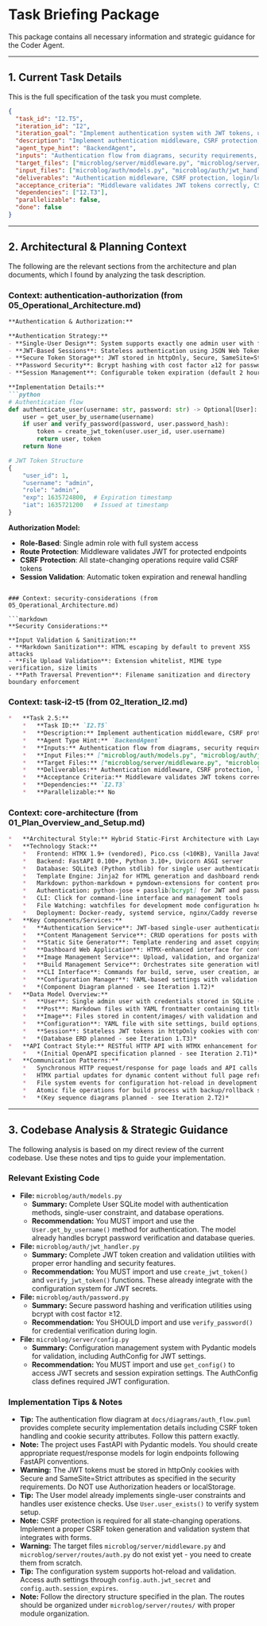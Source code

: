 # Task Briefing Package

This package contains all necessary information and strategic guidance for the Coder Agent.

---

## 1. Current Task Details

This is the full specification of the task you must complete.

```json
{
  "task_id": "I2.T5",
  "iteration_id": "I2",
  "iteration_goal": "Implement authentication system with JWT tokens, user management, and core data models for posts and images",
  "description": "Implement authentication middleware, CSRF protection, and session management for FastAPI application. Create login/logout endpoints with secure cookie handling.",
  "agent_type_hint": "BackendAgent",
  "inputs": "Authentication flow from diagrams, security requirements, FastAPI middleware patterns",
  "target_files": ["microblog/server/middleware.py", "microblog/server/routes/auth.py"],
  "input_files": ["microblog/auth/models.py", "microblog/auth/jwt_handler.py", "docs/diagrams/auth_flow.puml"],
  "deliverables": "Authentication middleware, CSRF protection, login/logout endpoints, secure session management",
  "acceptance_criteria": "Middleware validates JWT tokens correctly, CSRF tokens prevent attacks, login sets httpOnly cookies, logout clears sessions properly",
  "dependencies": ["I2.T3"],
  "parallelizable": false,
  "done": false
}
```

---

## 2. Architectural & Planning Context

The following are the relevant sections from the architecture and plan documents, which I found by analyzing the task description.

### Context: authentication-authorization (from 05_Operational_Architecture.md)

```markdown
**Authentication & Authorization:**

**Authentication Strategy:**
- **Single-User Design**: System supports exactly one admin user with fixed role
- **JWT-Based Sessions**: Stateless authentication using JSON Web Tokens
- **Secure Token Storage**: JWT stored in httpOnly, Secure, SameSite=Strict cookies
- **Password Security**: Bcrypt hashing with cost factor ≥12 for password storage
- **Session Management**: Configurable token expiration (default 2 hours)

**Implementation Details:**
```python
# Authentication flow
def authenticate_user(username: str, password: str) -> Optional[User]:
    user = get_user_by_username(username)
    if user and verify_password(password, user.password_hash):
        token = create_jwt_token(user.user_id, user.username)
        return user, token
    return None

# JWT Token Structure
{
    "user_id": 1,
    "username": "admin",
    "role": "admin",
    "exp": 1635724800,  # Expiration timestamp
    "iat": 1635721200   # Issued at timestamp
}
```

**Authorization Model:**
- **Role-Based**: Single admin role with full system access
- **Route Protection**: Middleware validates JWT for protected endpoints
- **CSRF Protection**: All state-changing operations require valid CSRF tokens
- **Session Validation**: Automatic token expiration and renewal handling
```

### Context: security-considerations (from 05_Operational_Architecture.md)

```markdown
**Security Considerations:**

**Input Validation & Sanitization:**
- **Markdown Sanitization**: HTML escaping by default to prevent XSS attacks
- **File Upload Validation**: Extension whitelist, MIME type verification, size limits
- **Path Traversal Prevention**: Filename sanitization and directory boundary enforcement
```

### Context: task-i2-t5 (from 02_Iteration_I2.md)

```markdown
*   **Task 2.5:**
    *   **Task ID:** `I2.T5`
    *   **Description:** Implement authentication middleware, CSRF protection, and session management for FastAPI application. Create login/logout endpoints with secure cookie handling.
    *   **Agent Type Hint:** `BackendAgent`
    *   **Inputs:** Authentication flow from diagrams, security requirements, FastAPI middleware patterns
    *   **Input Files:** ["microblog/auth/models.py", "microblog/auth/jwt_handler.py", "docs/diagrams/auth_flow.puml"]
    *   **Target Files:** ["microblog/server/middleware.py", "microblog/server/routes/auth.py"]
    *   **Deliverables:** Authentication middleware, CSRF protection, login/logout endpoints, secure session management
    *   **Acceptance Criteria:** Middleware validates JWT tokens correctly, CSRF tokens prevent attacks, login sets httpOnly cookies, logout clears sessions properly
    *   **Dependencies:** `I2.T3`
    *   **Parallelizable:** No
```

### Context: core-architecture (from 01_Plan_Overview_and_Setup.md)

```markdown
*   **Architectural Style:** Hybrid Static-First Architecture with Layered Monolith for Management
*   **Technology Stack:**
    *   Frontend: HTMX 1.9+ (vendored), Pico.css (<10KB), Vanilla JavaScript (minimal)
    *   Backend: FastAPI 0.100+, Python 3.10+, Uvicorn ASGI server
    *   Database: SQLite3 (Python stdlib) for single user authentication
    *   Template Engine: Jinja2 for HTML generation and dashboard rendering
    *   Markdown: python-markdown + pymdown-extensions for content processing
    *   Authentication: python-jose + passlib[bcrypt] for JWT and password hashing
    *   CLI: Click for command-line interface and management tools
    *   File Watching: watchfiles for development mode configuration hot-reload
    *   Deployment: Docker-ready, systemd service, nginx/Caddy reverse proxy support
*   **Key Components/Services:**
    *   **Authentication Service**: JWT-based single-user authentication with bcrypt password hashing
    *   **Content Management Service**: CRUD operations for posts with markdown processing and validation
    *   **Static Site Generator**: Template rendering and asset copying with atomic build process
    *   **Dashboard Web Application**: HTMX-enhanced interface for content management and live preview
    *   **Image Management Service**: Upload, validation, and organization of media files
    *   **Build Management Service**: Orchestrates site generation with backup and rollback capabilities
    *   **CLI Interface**: Commands for build, serve, user creation, and system management
    *   **Configuration Manager**: YAML-based settings with validation and hot-reload support
    *   *(Component Diagram planned - see Iteration 1.T2)*
*   **Data Model Overview:**
    *   **User**: Single admin user with credentials stored in SQLite (bcrypt hashed passwords)
    *   **Post**: Markdown files with YAML frontmatter containing title, date, slug, tags, draft status
    *   **Image**: Files stored in content/images/ with validation and build-time copying
    *   **Configuration**: YAML file with site settings, build options, server configuration, auth settings
    *   **Session**: Stateless JWT tokens in httpOnly cookies with configurable expiration
    *   *(Database ERD planned - see Iteration 1.T3)*
*   **API Contract Style:** RESTful HTTP API with HTMX enhancement for dynamic interactions, HTML-first responses for progressive enhancement
    *   *(Initial OpenAPI specification planned - see Iteration 2.T1)*
*   **Communication Patterns:**
    *   Synchronous HTTP request/response for page loads and API calls
    *   HTMX partial updates for dynamic content without full page refreshes
    *   File system events for configuration hot-reload in development mode
    *   Atomic file operations for build process with backup/rollback safety
    *   *(Key sequence diagrams planned - see Iteration 2.T2)*
```

---

## 3. Codebase Analysis & Strategic Guidance

The following analysis is based on my direct review of the current codebase. Use these notes and tips to guide your implementation.

### Relevant Existing Code
*   **File:** `microblog/auth/models.py`
    *   **Summary:** Complete User SQLite model with authentication methods, single-user constraint, and database operations.
    *   **Recommendation:** You MUST import and use the `User.get_by_username()` method for authentication. The model already handles bcrypt password verification and database queries.
*   **File:** `microblog/auth/jwt_handler.py`
    *   **Summary:** Complete JWT token creation and validation utilities with proper error handling and security features.
    *   **Recommendation:** You MUST import and use `create_jwt_token()` and `verify_jwt_token()` functions. These already integrate with the configuration system for JWT secrets.
*   **File:** `microblog/auth/password.py`
    *   **Summary:** Secure password hashing and verification utilities using bcrypt with cost factor ≥12.
    *   **Recommendation:** You SHOULD import and use `verify_password()` for credential verification during login.
*   **File:** `microblog/server/config.py`
    *   **Summary:** Configuration management system with Pydantic models for validation, including AuthConfig for JWT settings.
    *   **Recommendation:** You MUST import and use `get_config()` to access JWT secrets and session expiration settings. The AuthConfig class defines required JWT configuration.

### Implementation Tips & Notes
*   **Tip:** The authentication flow diagram at `docs/diagrams/auth_flow.puml` provides complete security implementation details including CSRF token handling and cookie security attributes. Follow this pattern exactly.
*   **Note:** The project uses FastAPI with Pydantic models. You should create appropriate request/response models for login endpoints following FastAPI conventions.
*   **Warning:** The JWT tokens must be stored in httpOnly cookies with Secure and SameSite=Strict attributes as specified in the security requirements. Do NOT use Authorization headers or localStorage.
*   **Tip:** The User model already implements single-user constraints and handles user existence checks. Use `User.user_exists()` to verify system setup.
*   **Note:** CSRF protection is required for all state-changing operations. Implement a proper CSRF token generation and validation system that integrates with forms.
*   **Warning:** The target files `microblog/server/middleware.py` and `microblog/server/routes/auth.py` do not exist yet - you need to create them from scratch.
*   **Tip:** The configuration system supports hot-reload and validation. Access auth settings through `config.auth.jwt_secret` and `config.auth.session_expires`.
*   **Note:** Follow the directory structure specified in the plan. The routes should be organized under `microblog/server/routes/` with proper module organization.